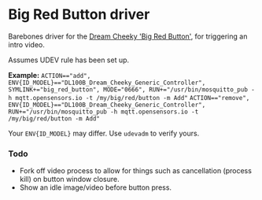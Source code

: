 # Big Red Button driver

Barebones driver for the [Dream Cheeky 'Big Red Button'](http://dreamcheeky.com/big-red-button), for triggering an intro video.

Assumes UDEV rule has been set up. 

**Example:**
    `ACTION=="add", ENV{ID_MODEL}=="DL100B_Dream_Cheeky_Generic_Controller", SYMLINK+="big_red_button", MODE="0666", RUN+="/usr/bin/mosquitto_pub -h mqtt.opensensors.io -t /my/big/red/button -m Add"`
    `ACTION=="remove", ENV{ID_MODEL}=="DL100B_Dream_Cheeky_Generic_Controller", RUN+="/usr/bin/mosquitto_pub -h mqtt.opensensors.io -t /my/big/red/button -m Add"`

Your `ENV{ID_MODEL}` may differ. Use `udevadm` to verify yours.

### Todo
* Fork off video process to allow for things such as cancellation (process kill) on button window closure.
* Show an idle image/video before button press.